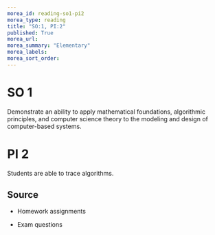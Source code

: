 ```yaml
---
morea_id: reading-so1-pi2
morea_type: reading
title: "SO:1, PI:2"
published: True
morea_url:
morea_summary: "Elementary"
morea_labels:
morea_sort_order:
---
```


# SO 1 

Demonstrate an ability to apply mathematical foundations, algorithmic principles, and computer science theory to the modeling and design of computer-based systems.

# PI 2

Students are able to trace algorithms.

## Source

* Homework assignments

* Exam questions